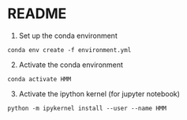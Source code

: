 # README

1. Set up the conda environment

```shell
conda env create -f environment.yml
```

2. Activate the conda environment

```shell
conda activate HMM
```

3. Activate the ipython kernel (for jupyter notebook)

```shell
python -m ipykernel install --user --name HMM
```


